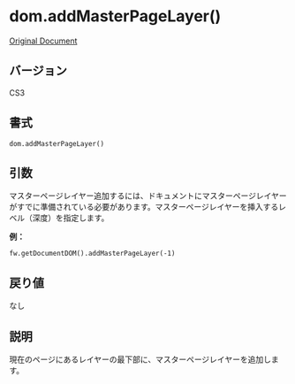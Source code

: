 # dom.addMasterPageLayer()

[Original Document](http://help.adobe.com/en_US/fireworks/cs/extend/WS2509E549-9FAD-4b32-B8B1-348A159A3B11.html)

## バージョン

CS3

## 書式

```
dom.addMasterPageLayer()
```

## 引数

マスターページレイヤー追加するには、ドキュメントにマスターページレイヤーがすでに準備されている必要があります。マスターページレイヤーを挿入するレベル（深度）を指定します。

__例：__

```
fw.getDocumentDOM().addMasterPageLayer(-1)
```

## 戻り値

なし

## 説明

現在のページにあるレイヤーの最下部に、マスターページレイヤーを追加します。